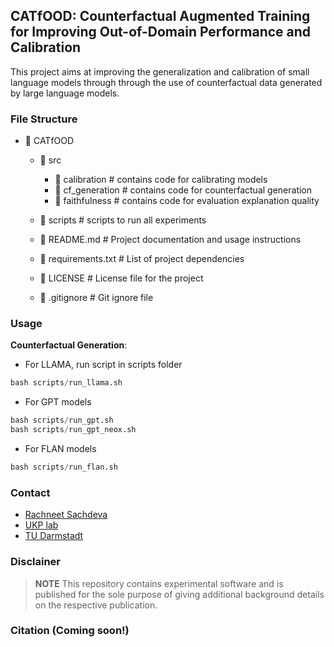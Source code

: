 ## CATfOOD: Counterfactual Augmented Training for Improving Out-of-Domain Performance and Calibration

This project aims at improving the generalization and calibration of small language models through through the 
use of counterfactual data generated by large language models.

### File Structure

- 📁 CATfOOD
  - 📁 src
    - 📁 calibration     # contains code for calibrating models
    - 📁 cf_generation   # contains code for counterfactual generation
    - 📁 faithfulness    # contains code for evaluation explanation quality 

  - 📁 scripts           # scripts to run all experiments
  - 📄 README.md         # Project documentation and usage instructions
  - 📄 requirements.txt  # List of project dependencies
  - 📄 LICENSE           # License file for the project
  - 📄 .gitignore        # Git ignore file


### Usage
**Counterfactual Generation**: 
- For LLAMA, run script in scripts folder
```python
bash scripts/run_llama.sh
```
- For GPT models
```python
bash scripts/run_gpt.sh
bash scripts/run_gpt_neox.sh
```
- For FLAN models
```python
bash scripts/run_flan.sh
```

### Contact 
- [Rachneet Sachdeva](https://github.com/Rachneet)
- [UKP lab](https://www.ukp.tu-darmstadt.de/)
- [TU Darmstadt](https://www.tu-darmstadt.de/)

### Disclainer
>**NOTE**
> This repository contains experimental software and is published for the sole purpose of giving additional background details on the respective publication. 


### Citation (Coming soon!)